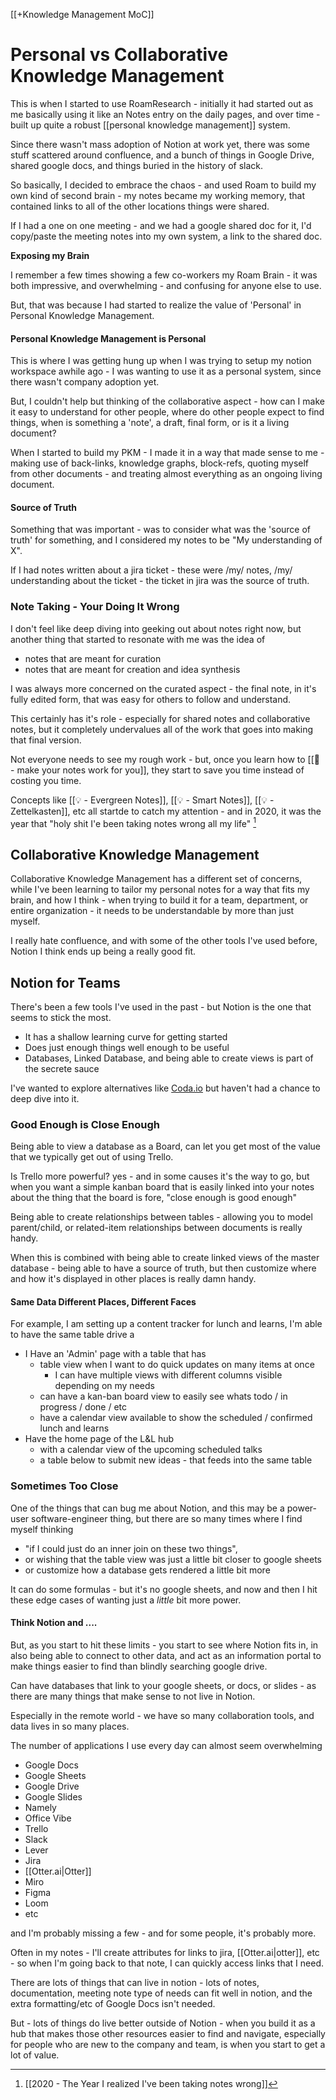[[+Knowledge Management MoC]]
# Personal vs Collaborative Knowledge Management

This is when I started to use RoamResearch - initially it had started out as me basically using it like an Notes entry on the daily pages, and over time - built up quite a robust [[personal knowledge management]] system.

Since there wasn't mass adoption of Notion at work yet, there was some stuff scattered around confluence, and a bunch of things in Google Drive, shared google docs, and things buried in the history of slack.

So basically, I decided to embrace the chaos - and used Roam to build my own kind of second brain - my notes became my working memory, that contained links to all of the other locations things were shared.

If I had a one on one meeting - and we had a google shared doc for it, I'd copy/paste the meeting notes into my own system, a link to the shared doc.

**Exposing my Brain**

I remember a few times showing a few co-workers my Roam Brain - it was both impressive, and overwhelming - and confusing for anyone else to use. 

But, that was because I had started to realize the value of 'Personal' in Personal Knowledge Management. 

#### Personal Knowledge Management is Personal

This is where I was getting hung up when I was trying to setup my notion workspace awhile ago - I was wanting to use it as a personal system, since there wasn't company adoption yet.

But, I couldn't help but thinking of the collaborative aspect - how can I make it easy to understand for other people, where do other people expect to find things, when is something a 'note', a draft, final form, or is it a living document?

When I started to build my PKM - I made it in a way that made sense to me - making use of back-links, knowledge graphs, block-refs, quoting myself from other documents - and treating almost everything as an ongoing living document. 

#### Source of Truth

Something that was important - was to consider what was the 'source of truth' for something, and I considered my notes to be "My understanding of X".

If I had notes written about a jira ticket - these were /my/ notes, /my/ understanding about the ticket - the ticket in jira was the source of truth.

### Note Taking - Your Doing It Wrong

I don't feel like deep diving into geeking out about notes right now, but another thing that started to resonate with me was the idea of

- notes that are meant for curation
- notes that are meant for creation and idea synthesis

I was always more concerned on the curated aspect - the final note, in it's fully edited form, that was easy for others to follow and understand. 

This certainly has it's role - especially for shared notes and collaborative notes, but it completely undervalues all of the work that goes into making that final version. 

Not everyone needs to see my rough work - but, once you learn how to [[🌱 - make your notes work for you]], they start to save you time instead of costing you time. 

Concepts like [[💡 - Evergreen Notes]], [[💡 - Smart Notes]], [[💡 - Zettelkasten]], etc all startde to catch my attention - and in 2020, it was the year that "holy shit I'e been taking notes wrong all my life" [^2020notes]

[^2020notes]: [[2020 - The Year I realized I've been taking notes wrong]]


## Collaborative Knowledge Management

Collaborative Knowledge Management has a different set of concerns, while I've been learning to tailor my personal notes for a way that fits my brain, and how I think - when trying to build it for a team, department, or entire organization - it needs to be understandable by more than just myself. 

I really hate confluence, and with some of the other tools I've used before, Notion I think ends up being a really good fit.

## Notion for Teams 

There's been a few tools I've used in the past - but Notion is the one that seems to stick the most. 

- It has a shallow learning curve for getting started
- Does just enough things well enough to be useful 
- Databases, Linked Database, and being able to create views is part of the secrete sauce 

I've wanted to explore alternatives like [Coda.io](https://coda.io) but haven't had a chance to deep dive into it. 

### Good Enough is Close Enough

Being able to view a database as a Board, can let you get most of the value that we typically get out of using Trello.

Is Trello more powerful? yes - and in some causes it's the way to go, but when you want a simple kanban board that is easily linked into your notes about the thing that the board is fore, "close enough is good enough"

Being able to create relationships between tables - allowing you to model parent/child, or related-item relationships between documents is really handy.

When this is combined with being able to create linked views of the master database - being able to have a source of truth, but then customize where and how it's displayed in other places is really damn handy. 

#### Same Data Different Places, Different Faces 

For example, I am setting up a content tracker for lunch and learns, I'm able to have the same table drive a

- I Have an 'Admin' page with a table that has 
	- table view when I want to do quick updates on many items at once
		- I can have multiple views with different columns visible depending on my needs
	- can have a kan-ban board view to easily see whats todo / in progress / done / etc
	- have a calendar view available to show the scheduled / confirmed lunch and learns
- Have the home page of the L&L hub 
	-  with a calendar view of the upcoming scheduled talks
	-  a table below to submit new ideas - that feeds into the same table



### Sometimes Too Close

One of the things that can bug me about Notion, and this may be a power-user software-engineer thing, but there are so many times where I find myself thinking 

- "if I could just do an inner join on these two things", 
- or wishing that the table view was just a little bit closer to google sheets
- or customize how a database gets rendered a little bit more 

It can do some formulas - but it's no google sheets, and now and then I hit these edge cases of wanting just a _little_ bit more power. 

#### Think Notion and ....

But, as you start to hit these limits - you start to see where Notion fits in, in also being able to connect to other data, and act as an information portal to make things easier to find than blindly searching google drive.

Can have databases that link to your google sheets, or docs, or slides - as there are many things that make sense to not live in Notion. 

Especially in the remote world - we have so many collaboration tools, and data lives in so many places. 

The number of applications I use every day can almost seem overwhelming

- Google Docs
- Google Sheets
- Google Drive
- Google Slides
- Namely
- Office Vibe
- Trello
- Slack
- Lever 
- Jira
- [[Otter.ai|Otter]]
- Miro
- Figma
- Loom
- etc

and I'm probably missing a few - and for some people, it's probably more. 

Often in my notes - I'll create attributes for links to jira, [[Otter.ai|otter]], etc - so when I'm going back to that note, I can quickly access links that I need.

There are lots of things that can live in notion - lots of notes, documentation, meeting note type of needs can fit well in notion, and the extra formatting/etc of Google Docs isn't needed. 

But - lots of things do live better outside of Notion - when you build it as a hub that makes those other resources easier to find and navigate, especially for people who are new to the company and team, is when you start to get a lot of value.